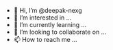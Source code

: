 - 👋 Hi, I’m @deepak-nexg
- 👀 I’m interested in ...
- 🌱 I’m currently learning ...
- 💞️ I’m looking to collaborate on ...
- 📫 How to reach me ...

<!---
deepak-nexg/deepak-nexg is a ✨ special ✨ repository because its `README.md` (this file) appears on your GitHub profile.
You can click the Preview link to take a look at your changes.
--->
